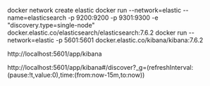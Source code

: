

docker network create elastic
docker run --network=elastic --name=elasticsearch -p 9200:9200 -p 9301:9300 -e "discovery.type=single-node" docker.elastic.co/elasticsearch/elasticsearch:7.6.2
docker run --network=elastic -p 5601:5601 docker.elastic.co/kibana/kibana:7.6.2




http://localhost:5601/app/kibana

http://localhost:5601/app/kibana#/discover?_g=(refreshInterval:(pause:!t,value:0),time:(from:now-15m,to:now))

